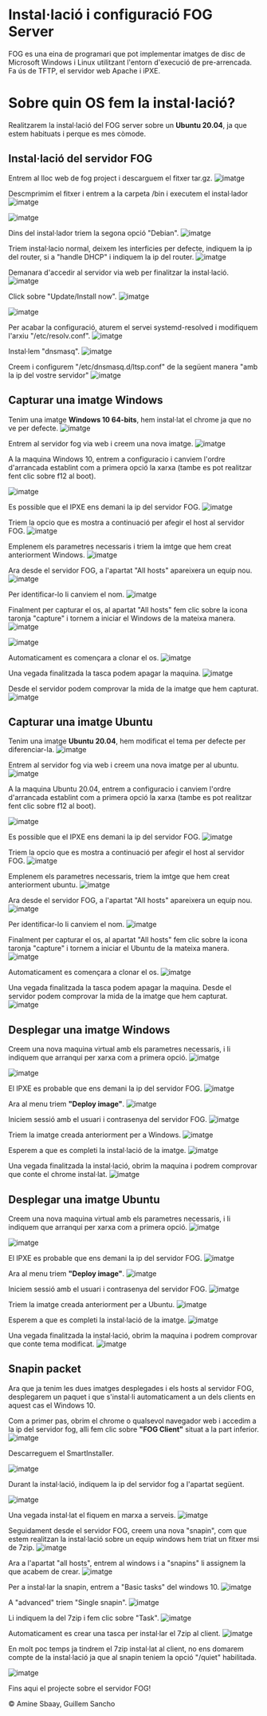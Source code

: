 # Instal·lació i configuració FOG Server

FOG es una eina de programari que pot implementar imatges de disc de Microsoft Windows i Linux utilitzant l'entorn d'execució de pre-arrencada. Fa ús de TFTP, el servidor web Apache i iPXE.


# Sobre quin OS fem la instal·lació?

Realitzarem la instal·lació del FOG server sobre un **Ubuntu 20.04**, ja que estem habituats i perque es mes còmode.

## Instal·lació del servidor FOG

Entrem al lloc web de fog project i descarguem el fitxer tar.gz.
![imatge](/imgs/Selecció_105.png)

Descmprimim el fitxer i entrem a la carpeta /bin i executem el instal·lador
![imatge](/imgs/Selecció_106.png)

![imatge](/imgs/Selecció_107.png)

Dins del instal·lador triem la segona opció "Debian".
![imatge](/imgs/Selecció_108.png)

Triem instal·lacio normal, deixem les interficies per defecte, indiquem la ip del router, si a "handle DHCP" i indiquem la ip del router.
![imatge](/imgs/Selecció_210.png)

Demanara d'accedir al servidor via web per finalitzar la instal·lació.
![imatge](/imgs/Selecció_212.png)

Click sobre "Update/Install now".
![imatge](/imgs/Selecció_213.png)

![imatge](/imgs/Selecció_116.png)

Per acabar la configuració, aturem el servei systemd-resolved i modifiquem l'arxiu "/etc/resolv.conf".
![imatge](/imgs/Selecció_150.png)

Instal·lem "dnsmasq".
![imatge](/imgs/Selecció_151.png)

Creem i configurem "/etc/dnsmasq.d/ltsp.conf" de la següent manera "amb la ip del vostre servidor"
![imatge](/imgs/Selecció_331.png)

## Capturar una imatge Windows

Tenim una imatge **Windows 10 64-bits**, hem instal·lat el chrome ja que no ve per defecte.
![imatge](/imgs/Selecció_264.png)

Entrem al servidor fog via web i creem una nova imatge.
![imatge](/imgs/Selecció_162.png)

A la maquina Windows 10, entrem a configuracio i canviem l'ordre d'arrancada establint com a primera opció la xarxa (tambe es pot realitzar fent clic sobre f12 al boot).

![imatge](/imgs/Selecció_173.png)

Es possible que el IPXE ens demani la ip del servidor FOG.
![imatge](/imgs/Selecció_214.png)

Triem la opcio que es mostra a continuació per afegir el host al servidor FOG.
![imatge](/imgs/Selecció_231.png)

Emplenem els parametres necessaris i triem la imtge que hem creat anteriorment Windows.
![imatge](/imgs/Selecció_266.png)

Ara desde el servidor FOG, a l'apartat "All hosts" apareixera un equip nou.
![imatge](/imgs/Selecció_267.png)

Per identificar-lo li canviem el nom.
![imatge](/imgs/Selecció_268.png)

Finalment per capturar el os, al apartat "All hosts" fem clic sobre la icona taronja "capture" i tornem a iniciar el Windows de la mateixa manera.
![imatge](/imgs/Selecció_269.png)

![imatge](/imgs/Selecció_271.png)

Automaticament es començara a clonar el os.
![imatge](/imgs/Selecció_272.png)

Una vegada finalitzada la tasca podem apagar la maquina.
![imatge](/imgs/Selecció_273.png)

Desde el servidor podem comprovar la mida de la imatge que hem capturat.
![imatge](/imgs/Selecció_274.png)


## Capturar una imatge Ubuntu

Tenim una imatge **Ubuntu 20.04**, hem modificat el tema per defecte per diferenciar-la.
![imatge](/imgs/Selecció_299.png)

Entrem al servidor fog via web i creem una nova imatge per al ubuntu.
![imatge](/imgs/Selecció_276.png)

A la maquina Ubuntu 20.04, entrem a configuracio i canviem l'ordre d'arrancada establint com a primera opció la xarxa (tambe es pot realitzar fent clic sobre f12 al boot).

![imatge](/imgs/Selecció_173.png)

Es possible que el IPXE ens demani la ip del servidor FOG.
![imatge](/imgs/Selecció_214.png)

Triem la opcio que es mostra a continuació per afegir el host al servidor FOG.
![imatge](/imgs/Selecció_231.png)

Emplenem els parametres necessaris, triem la imtge que hem creat anteriorment ubuntu.
![imatge](/imgs/Selecció_252.png)

Ara desde el servidor FOG, a l'apartat "All hosts" apareixera un equip nou.
![imatge](/imgs/Selecció_253.png)

Per identificar-lo li canviem el nom.
![imatge](/imgs/Selecció_254.png)

Finalment per capturar el os, al apartat "All hosts" fem clic sobre la icona taronja "capture" i tornem a iniciar el Ubuntu de la mateixa manera.
![imatge](/imgs/Selecció_255.png)

Automaticament es començara a clonar el os.
![imatge](/imgs/Selecció_257.png)

Una vegada finalitzada la tasca podem apagar la maquina.
Desde el servidor podem comprovar la mida de la imatge que hem capturat.
![imatge](/imgs/Selecció_261.png)

## Desplegar una imatge Windows

Creem una nova maquina virtual amb els parametres necessaris, i li indiquem que arranqui per xarxa com a primera opció.
![imatge](/imgs/Selecció_285.png)

![imatge](/imgs/Selecció_279.png)

El IPXE es probable que ens demani la ip del servidor FOG.
![imatge](/imgs/Selecció_280.png)

Ara al menu triem **"Deploy image"**.
![imatge](/imgs/Selecció_281.png)

Iniciem sessió amb el usuari i contrasenya del servidor FOG.
![imatge](/imgs/Selecció_282.png)

Triem la imatge creada anteriorment per a Windows.
![imatge](/imgs/Selecció_283.png)

Esperem a que es completi la instal·lació de la imatge.
![imatge](/imgs/Selecció_286.png)

Una vegada finalitzada la instal·lació, obrim la maquina i podrem comprovar que conte el chrome instal·lat.
![imatge](/imgs/Selecció_289.png)


## Desplegar una imatge Ubuntu

Creem una nova maquina virtual amb els parametres necessaris, i li indiquem que arranqui per xarxa com a primera opció.
![imatge](/imgs/Selecció_290.png)

![imatge](/imgs/Selecció_291.png)

El IPXE es probable que ens demani la ip del servidor FOG.
![imatge](/imgs/Selecció_292.png)

Ara al menu triem **"Deploy image"**.
![imatge](/imgs/Selecció_293.png)

Iniciem sessió amb el usuari i contrasenya del servidor FOG.
![imatge](/imgs/Selecció_282.png)

Triem la imatge creada anteriorment per a Ubuntu.
![imatge](/imgs/Selecció_295.png)

Esperem a que es completi la instal·lació de la imatge.
![imatge](/imgs/Selecció_297.png)

Una vegada finalitzada la instal·lació, obrim la maquina i podrem comprovar que conte tema modificat.
![imatge](/imgs/Selecció_299.png)


## Snapin packet

Ara que ja tenim les dues imatges desplegades i els hosts al servidor FOG, desplegarem un paquet i que s'instal·li automaticament a un dels clients en aquest cas el Windows 10.

Com a primer pas, obrim el chrome o qualsevol navegador web i accedim a la ip del servidor fog,
alli fem clic sobre **"FOG Client"** situat a la part inferior.
![imatge](/imgs/Selecció_303.png)

Descarreguem el SmartInstaller.

![imatge](/imgs/Selecció_304.png)

Durant la instal·lació, indiquem la ip del servidor fog a l'apartat següent.

![imatge](/imgs/Selecció_307.png)

Una vegada instal·lat el fiquem en marxa a serveis.
![imatge](/imgs/Selecció_309.png)

Seguidament desde el servidor FOG, creem una nova "snapin", com que estem realitzan la instal·lació sobre un equip windows hem triat un fitxer msi de 7zip.
![imatge](/imgs/Selecció_314.png)

Ara a l'apartat "all hosts", entrem al windows i a "snapins" li assignem la que acabem de crear.
![imatge](/imgs/Selecció_315.png)

Per a instal·lar la snapin, entrem a "Basic tasks" del windows 10.
![imatge](/imgs/Selecció_301.png)

A "advanced" triem "Single snapin".
![imatge](/imgs/Selecció_302.png)

Li indiquem la del 7zip i fem clic sobre "Task".
![imatge](/imgs/Selecció_316.png)

Automaticament es crear una tasca per instal·lar el 7zip al client.
![imatge](/imgs/Selecció_311.png)

En molt poc temps ja tindrem el 7zip instal·lat al client, no ens domarem compte de la instal·lació ja que al snapin teniem la opció "/quiet" habilitada.

![imatge](/imgs/Selecció_328.png)


Fins aqui el projecte sobre el servidor FOG!

© Amine Sbaay, Guillem Sancho


